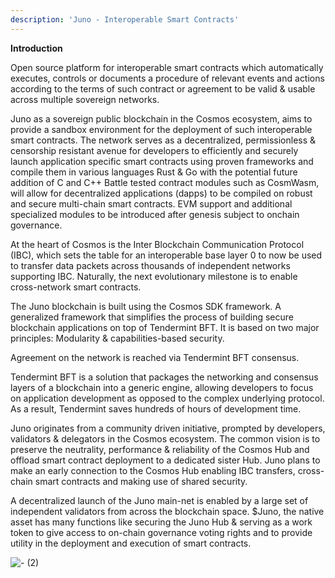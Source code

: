 ```yaml
---
description: 'Juno - Interoperable Smart Contracts'
---
```


**Introduction**

Open source platform for interoperable smart contracts which automatically executes, controls or documents a procedure of relevant events and actions according to the terms of such contract or agreement to be valid & usable across multiple sovereign networks.

Juno as a sovereign public blockchain in the Cosmos ecosystem, aims to provide a sandbox environment for the deployment of such interoperable smart contracts. The network serves as a decentralized, permissionless & censorship resistant avenue for developers to efficiently and securely launch application specific smart contracts using proven frameworks and compile them in various languages Rust & Go with the potential future addition of C and C++ Battle tested contract modules such as CosmWasm, will allow for decentralized applications (dapps) to be compiled on robust and secure multi-chain smart contracts. EVM support and additional specialized modules to be introduced after genesis subject to onchain governance.

At the heart of Cosmos is the Inter Blockchain Communication Protocol (IBC), which sets the table for an interoperable base layer 0 to now be used to transfer data packets across thousands of independent networks supporting IBC. Naturally, the next evolutionary milestone is to enable cross-network smart contracts.

The Juno blockchain is built using the Cosmos SDK framework. A generalized framework that simplifies the process of building secure blockchain applications on top of Tendermint BFT. It is based on two major principles: Modularity & capabilities-based security.

Agreement on the network is reached via Tendermint BFT consensus.

Tendermint BFT is a solution that packages the networking and consensus layers of a blockchain into a generic engine, allowing developers to focus on application development as opposed to the complex underlying protocol. As a result, Tendermint saves hundreds of hours of development time.

Juno originates from a community driven initiative, prompted by developers, validators & delegators in the Cosmos ecosystem. The common vision is to preserve the neutrality, performance & reliability of the Cosmos Hub and offload smart contract deployment to a dedicated sister Hub. Juno plans to make an early connection to the Cosmos Hub enabling IBC transfers, cross-chain smart contracts and making use of shared security.

A decentralized launch of the Juno main-net is enabled by a large set of independent validators from across the blockchain space. $Juno, the native asset has many functions like securing the Juno Hub & serving as a work token to give access to on-chain governance voting rights and to provide utility in the deployment and execution of smart contracts.

![- (2)](https://user-images.githubusercontent.com/79812965/130063483-9030b78a-9f11-49cd-a005-7f8306b53590.png)



